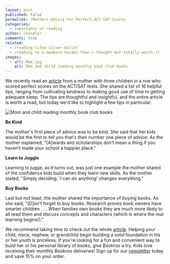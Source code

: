 ```yaml
---
layout: post
published: false
permalink: /Mothers-Advice-for-Perfect-ACT-SAT-Scores
categories:
  - importance of reading
author: chandler
comments: true
related:
  - /reading-lifes-silver-bullet
  - /reading-to-a-newborn-harder-than-i-thought-but-totally-worth-it
images:
  - url: Mom.jpg
    alt: Mom and child reading monthly book club books
---
```

We recently read an [article](http://community.today.com/parentingteam/post/actsat-test-prep-tricks-from-a-family-with-three-perfect-scores_1505933651) from a mother with three children in a row who scored perfect scores on the ACT/SAT tests. She shared a list of 16 helpful tips, ranging from cultivating kindness to making good use of time to getting adequate sleep. The tips are thoughtful and insightful, and the entire article is worth a read, but today we'd like to highlight a few tips in particular. 

![Mom and child reading monthly book club books]({{site.baseurl}}/assets/img/posts/Mom.jpg)

**Be Kind**

The mother's first piece of advice was to be kind. She said that her kids would be the first to tell you that's their number one piece of advice. As the mother explained, "[A]wards and scholarships don’t mean a thing if you haven’t made your school a happier place."

**Learn to Juggle**

Learning to jugge, as it turns out, was just one example the mother shared of the confidence kids build when they learn new skills. As the mother stated, "Simply deciding, 'I can do anything' changes everything."

**Buy Books**

Last but not least, the mother shared the importance of buying books. As she said, "[D]on't forget to buy books. Research proves book owners have smarter children . . . When families own books they are much more likely to all read them and discuss concepts and characters (which is where the real learning begins!)."

We recommend taking time to check out the whole [article](http://community.today.com/parentingteam/post/actsat-test-prep-tricks-from-a-family-with-three-perfect-scores_1505933651). Helping your child, niece, nephew, or grandchild begin building a solid foundation in his or her youth is priceless. If you're looking for a fun and convenient way to build her or his personal library of books, give Bookroo a try. Kids love receiving their monthly Bookroo deliveries! Sign up for our [newsletter](https://bookroo.com/) today and save 15% on your order.
